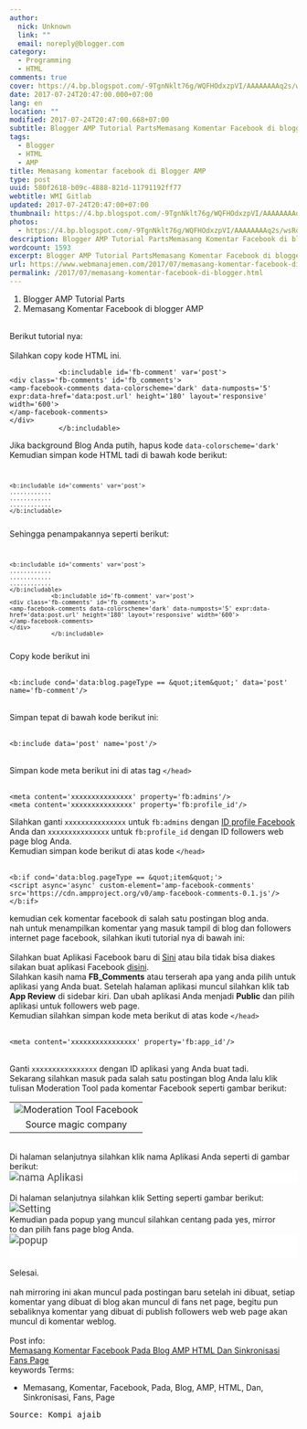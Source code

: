 ```yaml
---
author:
  nick: Unknown
  link: ""
  email: noreply@blogger.com
category:
  - Programming
  - HTML
comments: true
cover: https://4.bp.blogspot.com/-9TgnNklt76g/WQFHOdxzpVI/AAAAAAAAq2s/wsRqKdRdwWg3gjEz1sC8512SVBmRNVwxwCLcB/s1600/Screenshot_8.png
date: 2017-07-24T20:47:00.000+07:00
lang: en
location: ""
modified: 2017-07-24T20:47:00.668+07:00
subtitle: Blogger AMP Tutorial PartsMemasang Komentar Facebook di blogger AMP
tags:
  - Blogger
  - HTML
  - AMP
title: Memasang komentar facebook di Blogger AMP
type: post
uuid: 580f2618-b09c-4888-821d-11791192ff77
webtitle: WMI Gitlab
updated: 2017-07-24T20:47:00+07:00
thumbnail: https://4.bp.blogspot.com/-9TgnNklt76g/WQFHOdxzpVI/AAAAAAAAq2s/wsRqKdRdwWg3gjEz1sC8512SVBmRNVwxwCLcB/s1600/Screenshot_8.png
photos:
  - https://4.bp.blogspot.com/-9TgnNklt76g/WQFHOdxzpVI/AAAAAAAAq2s/wsRqKdRdwWg3gjEz1sC8512SVBmRNVwxwCLcB/s1600/Screenshot_8.png
description: Blogger AMP Tutorial PartsMemasang Komentar Facebook di blogger AMP
wordcount: 1593
excerpt: Blogger AMP Tutorial PartsMemasang Komentar Facebook di blogger AMP
url: https://www.webmanajemen.com/2017/07/memasang-komentar-facebook-di-blogger.html
permalink: /2017/07/memasang-komentar-facebook-di-blogger.html
---
```


<div><ol><li>Blogger AMP Tutorial Parts</li><li>Memasang Komentar Facebook di blogger AMP</li></ol></div><div><br><section><section><article id="post-2225">Berikut tutorial nya:</article><article id="post-2225"><br>Silahkan copy kode HTML ini.<br><pre id="pre_2569_0"><code id="code_2569_0">&nbsp; &nbsp; &nbsp; &nbsp; &nbsp; &nbsp; &lt;b:includable id='fb-comment' var='post'&gt;<br>&lt;div class='fb-comments' id='fb_comments'&gt;<br>&lt;amp-facebook-comments data-colorscheme='dark' data-numposts='5' expr:data-href='data:post.url' height='180' layout='responsive' width='600'&gt;<br>&lt;/amp-facebook-comments&gt;<br>&lt;/div&gt;<br>&nbsp; &nbsp; &nbsp; &nbsp; &nbsp; &nbsp; &lt;/b:includable&gt;</code></pre>Jika background Blog Anda putih, hapus kode <code>data-colorscheme='dark'</code><br>Kemudian simpan kode HTML tadi di bawah kode berikut:<br><pre><code>  <br><pre id="pre_2569_1"><code id="code_2569_1">&lt;b:includable id='comments' var='post'&gt;<br>............<br>............<br>............<br>&lt;/b:includable&gt;</code></pre></code></pre>Sehingga penampakannya seperti berikut:<br><pre><code>  <br><pre id="pre_2569_2"><code id="code_2569_2">&lt;b:includable id='comments' var='post'&gt;<br>............<br>............<br>............<br>&lt;/b:includable&gt;<br>&nbsp; &nbsp; &nbsp; &nbsp; &nbsp; &nbsp; &lt;b:includable id='fb-comment' var='post'&gt;<br>&lt;div class='fb-comments' id='fb_comments'&gt;<br>&lt;amp-facebook-comments data-colorscheme='dark' data-numposts='5' expr:data-href='data:post.url' height='180' layout='responsive' width='600'&gt;<br>&lt;/amp-facebook-comments&gt;<br>&lt;/div&gt;<br>&nbsp; &nbsp; &nbsp; &nbsp; &nbsp; &nbsp; &lt;/b:includable&gt;</code></pre></code></pre>Copy kode berikut ini<br id="br_2569_0"><br><pre id="pre_2569_3"><code id="code_2569_3">&lt;b:include cond='data:blog.pageType == &amp;quot;item&amp;quot;' data='post' name='fb-comment'/&gt;</code></pre><br id="br_2569_1"><span id="span_2569_1">Simpan tepat di bawah kode berikut ini:</span><br id="br_2569_2"><br><pre id="pre_2569_4"><code id="code_2569_4">&lt;b:include data='post' name='post'/&gt;</code></pre><br id="br_2569_3"><span id="span_2569_2">Simpan kode meta berikut ini di atas tag&nbsp;</span><code id="code_2569_5">&lt;/head&gt;</code><br id="br_2569_4"><br><pre id="pre_2569_5"><code id="code_2569_6">&lt;meta content='xxxxxxxxxxxxxxx' property='fb:admins'/&gt;<br>&lt;meta content='xxxxxxxxxxxxxxx' property='fb:profile_id'/&gt;</code></pre>Silahkan ganti <code>xxxxxxxxxxxxxxx</code> untuk <code>fb:admins</code> dengan <a href="https://links.ifttt.com/wf/click?upn=jGHDfwvrKDxaofcg5GVulrlShD5K6k04jlj0CCAEsVY-3D_rry2TILzinCalAElykcKB1EMAtcXNEPICKsRvrCvfYGGLiwn-2BhPVaERZLomb3gwGXs2YTMqrAiAVmWpbmoHH-2FtBQVdG2MOA-2B0j4OUfjinFiClvqrpY2gQh6wF6QzKuNdfnet9P2fyBrmro4aQN2T0SQQWCIAamjswda1XWyGVxOVNxg-2Bnb2MF8ofBE5vsBcJwD7pNRMB6BiwTzaaP2KstZ-2FNwilYmr576IXzZ86Wmkp-2BfnEUqFV3Mx1ftXmdzgO5STOD-2Bq7SOkDeZZMTUK46y60diYFjWnefEZohtPFVFVQRBSMRKcy4pMhZQ9Fv-2Bh2Q" rel="noopener noreferer nofollow" target="_blank" title="ID profile Facebook">ID profile Facebook</a> Anda dan <code>xxxxxxxxxxxxxxx</code> untuk <code>fb:profile_id</code> dengan ID followers web page blog Anda.<br><span id="span_2569_3">Kemudian simpan kode berikut di atas kode&nbsp;</span><code id="code_2569_7">&lt;/head&gt;</code><br id="br_2569_5"><br><pre id="pre_2569_6"><code id="code_2569_8">&lt;b:if cond='data:blog.pageType == &amp;quot;item&amp;quot;'&gt;<br>&lt;script async='async' custom-element='amp-facebook-comments' src='https://cdn.ampproject.org/v0/amp-facebook-comments-0.1.js'/&gt;<br>&lt;/b:if&gt;</code></pre><article id="post-2225">kemudian cek komentar facebook di salah satu postingan blog anda.</article><article id="post-2225">nah untuk menampilkan komentar yang masuk tampil di blog dan followers internet page facebook, silahkan ikuti tutorial nya di bawah ini:</article><article id="post-2225"><br></article>Silahkan buat Aplikasi Facebook baru di <a href="http://ift.tt/2pJlB4l" rel="noopener noreferer nofollow">Sini</a>&nbsp;atau bila tidak bisa diakes silakan buat aplikasi Facebook <a href="https://developers.facebook.com/apps" target="_blank" rel="noopener noreferer nofollow">disini</a>.<br>Silahkan kasih nama <b>FB_Comments</b>&nbsp;atau terserah apa yang anda pilih untuk aplikasi yang Anda buat. Setelah halaman aplikasi muncul silahkan klik tab <b>App Review</b> di sidebar kiri. Dan ubah aplikasi Anda menjadi <b>Public</b> dan pilih aplikasi untuk followers web page.<br><span id="span_2569_4">Kemudian silahkan simpan kode meta berikut di atas kode&nbsp;</span><code id="code_2569_9">&lt;/head&gt;</code><br id="br_2569_6"><br><pre id="pre_2569_7"><code id="code_2569_10">&lt;meta content='xxxxxxxxxxxxxxxx' property='fb:app_id'/&gt;</code></pre><br id="br_2569_7"><span id="span_2569_5">Ganti&nbsp;</span><code id="code_2569_11">xxxxxxxxxxxxxxxx</code><span id="span_2569_6">&nbsp;dengan ID aplikasi yang Anda buat tadi.</span><br><span id="span_2569_7">Sekarang silahkan masuk pada salah satu postingan blog Anda lalu klik tulisan&nbsp;</span><span id="span_2569_8">Moderation Tool</span><span id="span_2569_9">&nbsp;pada komentar Facebook seperti gambar berikut:</span><table align="center" cellpadding="0" cellspacing="0" class="tr-caption-container" style="margin-left: auto; margin-right: auto; text-align: center;"><tbody><tr><td style="text-align: center;"><img alt="Moderation Tool Facebook" class="i-amphtml-fill-content i-amphtml-replaced-content" id="img_2569_1" src="https://4.bp.blogspot.com/-9TgnNklt76g/WQFHOdxzpVI/AAAAAAAAq2s/wsRqKdRdwWg3gjEz1sC8512SVBmRNVwxwCLcB/s1600/Screenshot_8.png" style="margin-left: auto; margin-right: auto;" title="Moderation Tool Facebook"></td></tr><tr><td class="tr-caption" style="text-align: center;">Source magic company</td></tr></tbody></table><span id="span_2569_10"><br>Di halaman selanjutnya silahkan klik nama Aplikasi Anda seperti di gambar berikut:</span><br id="br_2569_11"><amp-img alt="nama Aplikasi" class="i-amphtml-element i-amphtml-layout-responsive i-amphtml-layout-size-defined i-amphtml-layout" height="266" layout="responsive" src="https://3.bp.blogspot.com/-DAq0z_rxj3Y/WQFHxf4EZTI/AAAAAAAAq20/jlmd5EPXbxkOV22optO2R4Li_8g832mIwCLcB/s1600/Screenshot_9.png" style="background-color: white; color: #444444; display: block; font-family: Roboto, Arial, sans-serif; font-size: 18px; overflow: hidden !important; position: relative;" title="nama Aplikasi" width="1020"><img alt="nama Aplikasi" class="i-amphtml-fill-content i-amphtml-replaced-content" id="img_2569_2" src="https://3.bp.blogspot.com/-DAq0z_rxj3Y/WQFHxf4EZTI/AAAAAAAAq20/jlmd5EPXbxkOV22optO2R4Li_8g832mIwCLcB/s1600/Screenshot_9.png" title="nama Aplikasi"></amp-img><br id="br_2569_13"><span id="span_2569_11">Di halaman selanjutnya silahkan klik&nbsp;</span><span id="span_2569_12">Setting</span><span id="span_2569_13">&nbsp;seperti gambar berikut:<img alt="Setting" class="i-amphtml-fill-content i-amphtml-replaced-content" id="img_2569_3" src="https://3.bp.blogspot.com/-AyeofrFYDIo/WQFIcHR8krI/AAAAAAAAq28/T0HShCDxwY0cxMZLamOAA_xIglqa6HFSgCLcB/s1600/Screenshot_10.png" style="color: #444444; font-family: roboto, arial, sans-serif; font-size: 18px;" title="Setting"></span><br id="br_2569_16"><span id="span_2569_14">Kemudian pada popup yang muncul silahkan centang pada&nbsp;</span><span id="span_2569_15">yes, mirror to</span><span id="span_2569_16">&nbsp;dan pilih fans page blog Anda.</span><br id="br_2569_17"><amp-img alt="popup" class="i-amphtml-element i-amphtml-layout-responsive i-amphtml-layout-size-defined i-amphtml-layout" height="646" layout="responsive" src="https://3.bp.blogspot.com/-lwJY2xmakLo/WQFJC6UqH7I/AAAAAAAAq3E/8FLyluUHoT8I_ibfjDT5-6VqLZmyk_ZfwCLcB/s1600/Screenshot_11.png" style="background-color: white; color: #444444; display: block; font-family: Roboto, Arial, sans-serif; font-size: 18px; overflow: hidden !important; position: relative;" title="popup" width="1046"><img alt="popup" class="i-amphtml-fill-content i-amphtml-replaced-content" id="img_2569_4" src="https://3.bp.blogspot.com/-lwJY2xmakLo/WQFJC6UqH7I/AAAAAAAAq3E/8FLyluUHoT8I_ibfjDT5-6VqLZmyk_ZfwCLcB/s1600/Screenshot_11.png" title="popup"></amp-img><amp-img alt="popup" class="i-amphtml-element i-amphtml-layout-responsive i-amphtml-layout-size-defined i-amphtml-layout" height="646" layout="responsive" src="https://3.bp.blogspot.com/-lwJY2xmakLo/WQFJC6UqH7I/AAAAAAAAq3E/8FLyluUHoT8I_ibfjDT5-6VqLZmyk_ZfwCLcB/s1600/Screenshot_11.png" style="background-color: white; color: #444444; display: block; font-family: Roboto, Arial, sans-serif; font-size: 18px; overflow: hidden !important; position: relative;" title="popup" width="1046"><br></amp-img><br>Selesai.</article><article id="post-2225"><br>nah mirroring ini akan muncul pada postingan baru setelah ini dibuat, setiap komentar yang dibuat di blog akan muncul di fans net page, begitu pun sebaliknya komentar yang dibuat di publish followers web web page akan muncul di komentar weblog.</article><article id="post-2225"><br></article><article id="post-2225">Post info:</article></section></section></div><a alt="Memasang Komentar Facebook Pada Blog AMP HTML Dan Sinkronisasi Fans Page" href="https://links.ifttt.com/wf/click?upn=jGHDfwvrKDxaofcg5GVulmlMt5D988h1Xc0FlDMoIKw-3D_rry2TILzinCalAElykcKB1EMAtcXNEPICKsRvrCvfYGGLiwn-2BhPVaERZLomb3gwGXs2YTMqrAiAVmWpbmoHH-2FtBQVdG2MOA-2B0j4OUfjinFiClvqrpY2gQh6wF6QzKuNdxtr9f8-2ByX7uVPF345ynuVSrI9VIzbUAGEjZFn5Nu1WBGSuGW4BxJAW40ANeQYozEfz2E-2FPtiejL-2FPJzu-2FNXicf8pdIoSktnwe3Fkqn7n-2BkzOB-2B-2BFLg86hcnnIlXDOdCm01g2AX-2BHpFtlA-2B-2F-2Feiu3C-2FLfL7jtVuvwXcVRZDDnU5sNBJr5XNv5mZ6DT5Sy4Xmh" rel="noopener noreferer nofollow" title="Memasang Komentar Facebook Pada Blog AMP HTML Dan Sinkronisasi Fans Page">Memasang Komentar Facebook Pada Blog AMP HTML Dan Sinkronisasi Fans Page</a><br><div id="keywords">keywords Terms:                     <br><ul><li>Memasang, Komentar, Facebook, Pada, Blog, AMP, HTML, Dan, Sinkronisasi, Fans, Page</li></ul></div><kbd rel="nofollow">Source: Kompi ajaib</kbd>